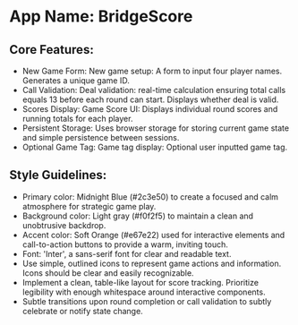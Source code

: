 # **App Name**: BridgeScore

## Core Features:

- New Game Form: New game setup: A form to input four player names. Generates a unique game ID.
- Call Validation: Deal validation: real-time calculation ensuring total calls equals 13 before each round can start. Displays whether deal is valid.
- Scores Display: Game Score UI: Displays individual round scores and running totals for each player.
- Persistent Storage: Uses browser storage for storing current game state and simple persistence between sessions.
- Optional Game Tag: Game tag display: Optional user inputted game tag.

## Style Guidelines:

- Primary color: Midnight Blue (#2c3e50) to create a focused and calm atmosphere for strategic game play.
- Background color: Light gray (#f0f2f5) to maintain a clean and unobtrusive backdrop.
- Accent color: Soft Orange (#e67e22) used for interactive elements and call-to-action buttons to provide a warm, inviting touch.
- Font: 'Inter', a sans-serif font for clear and readable text.
- Use simple, outlined icons to represent game actions and information. Icons should be clear and easily recognizable.
- Implement a clean, table-like layout for score tracking. Prioritize legibility with enough whitespace around interactive components.
- Subtle transitions upon round completion or call validation to subtly celebrate or notify state change.
